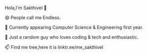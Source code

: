 Hola,I'm Sakthivel 👋

😄 People call me Endless.

🌱 Currently appearing Computer Science & Engineering first year.

🔭 Just a random guy who loves coding & tech and enthusiastic.

📫 Find me tree,here it is linktr.ee/me_sakthivel
<!--
**me-sakthivel/me-sakthivel** is a ✨ _special_ ✨ repository because its `README.md` (this file) appears on your GitHub profile.

Here are some ideas to get you started:

- 🔭 Just a random guy who loves coding & tech and enthusiastic
- 🌱 Currently appearing Computer Science & Engineering first year
- 👯 I’m looking to collaborate on ...
- 🤔 I’m looking for help with ...
- 💬 Ask me about ...
- 📫 How to reach me: ...
- 😄 People call me Endless
- ⚡ Fun fact: ...
-->
